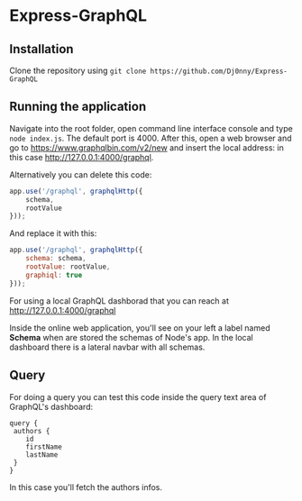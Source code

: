 # Express-GraphQL

## Installation

Clone the repository using `git clone https://github.com/Dj0nny/Express-GraphQL`

## Running the application

Navigate into the root folder, open command line interface console and type `node index.js`. The default port is 4000.
After this, open a web browser and go to https://www.graphqlbin.com/v2/new and insert the local address: in this case http://127.0.0.1:4000/graphql.

Alternatively you can delete this code: 
```javascript
app.use('/graphql', graphqlHttp({ 
    schema,
    rootValue
}));

```
And replace it with this:

```javascript
app.use('/graphql', graphqlHttp({ 
    schema: schema,
    rootValue: rootValue,
    graphiql: true
}));
```

For using a local GraphQL dashborad that you can reach at http://127.0.0.1:4000/graphql

Inside the online web application, you'll see on your left a label named __Schema__ when are stored the schemas of Node's app.
In the local dashboard there is a lateral navbar with all schemas.

## Query

For doing a query you can test this code inside the query text area of GraphQL's dashboard:

```
query {
 authors {
    id
    firstName
    lastName
 }
}
```

In this case you'll fetch the authors infos.




